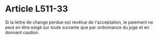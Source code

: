 # Article L511-33

Si la lettre de change perdue est revêtue de l'acceptation, le paiement ne peut en être exigé sur toute suivante que par ordonnance du juge et en donnant caution.
